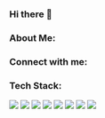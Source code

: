 ### Hi there 👋

### About Me:

### Connect with me:

### Tech Stack:

<p>
<img src="https://img.icons8.com/color/35/000000/python.png">
<img src="https://img.icons8.com/icon/TtXEs5SeYLG8/flask">
<img src="https://img.icons8.com/icon/74402/mongodb"/>
<img src="https://img.icons8.com/icon/40669/c%2B%2B">
<img src="https://img.icons8.com/icon/7I3BjCqe9rjG/flutter">
<img src="https://img.icons8.com/fluency/35/000000/visual-studio-code-2019.png"/>
<img src="https://img.icons8.com/icon/20906/git"/> 
<img src="https://img.icons8.com/color/35/000000/github.png"/> 
</p>

<!--
**AyushiGarg13/AyushiGarg13** is a ✨ _special_ ✨ repository because its `README.md` (this file) appears on your GitHub profile.

Here are some ideas to get you started:

- 🔭 I’m currently working on ...
- 🌱 I’m currently learning ...
- 👯 I’m looking to collaborate on ...
- 🤔 I’m looking for help with ...
- 💬 Ask me about ...
- 📫 How to reach me: ...
- 😄 Pronouns: ...
- ⚡ Fun fact: ...

  https://icons8.com/icon/22813/docker
  https://icons8.com/icon/qV-JzWYl9dzP/django
  https://icons8.com/icon/cvzmaEA4kC0o/kubernetes
  https://icons8.com/icon/39292/jenkins
  https://icons8.com/icon/81727/azure
  https://icons8.com/icon/P7UIlhbpWzZm/gmail
  https://icons8.com/icon/zfHRZ6i1Wg0U/figma
  https://icons8.com/icon/33039/amazon-web-services
  https://icons8.com/icon/13930/linkedin
  https://icons8.com/icon/62452/firebase
https://icons8.com/icon/7AFcZ2zirX6Y/dart

https://github-readme-stats.vercel.app/api?username=AyushiGarg13&&show_icons=true&title_color=ffffff&icon_color=bb2acf&text_color=daf7dc&bg_color=151515
-->
